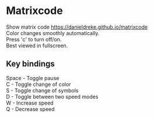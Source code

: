 # Matrixcode

Show matrix code https://danieldreke.github.io/matrixcode  
Color changes smoothly automatically.  
Press 'c' to turn off/on.  
Best viewed in fullscreen.  

## Key bindings

Space - Toggle pause  
C - Toggle change of color  
S - Toggle change of symbols  
D - Toggle between two speed modes  
W - Increase speed  
Q - Decrease speed  
